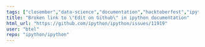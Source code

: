 ```yaml
---
tags: ["closember","data-science","documentation","hacktoberfest","ipython","jupyter","notebook","python","repl","spec-0"]
title: "Broken link to \"Edit on Github\" in ipython documentation"
html_url: "https://github.com/ipython/ipython/issues/11919"
user: "btel"
repo: "ipython/ipython"
---
```


